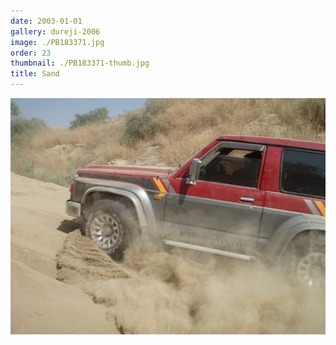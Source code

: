 ```yaml
---
date: 2003-01-01
gallery: dureji-2006
image: ./PB183371.jpg
order: 23
thumbnail: ./PB183371-thumb.jpg
title: Sand
---
```


![Sand](./PB183371.jpg)